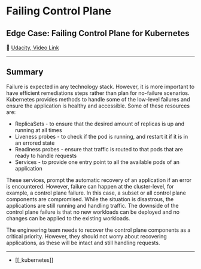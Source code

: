 # Failing Control Plane

## Edge Case: Failing Control Plane for Kubernetes

🎥 [Udacity, Video Link](https://www.youtube.com/watch?v=J3avoSaPzZ4)

---

## Summary

Failure is expected in any technology stack. However, it is more important to have efficient remediations steps rather than plan for no-failure scenarios. Kubernetes provides methods to handle some of the low-level failures and ensure the application is healthy and accessible. Some of these resources are:

<ul>
<li>ReplicaSets - to ensure that the desired amount of replicas is up and running at all times</li>
<li>Liveness probes - to check if the pod is running, and restart it if it is in an errored state</li>
<li>Readiness probes - ensure that traffic is routed to that pods that are ready to handle requests</li>
<li>Services - to provide one entry point to all the available pods of an application</li>
</ul>
<p>These services, prompt the automatic recovery of an application if an error is encountered. However, failure can happen at the cluster-level, for example, a control plane failure. In this case, a subset or all control plane components are compromised. While the situation is disastrous, the applications are still running and handling traffic.  The downside of the control plane failure is that no new workloads can be deployed and no changes can be applied to the existing workloads.</p>
<p>The engineering team needs to recover the control plane components as a critical priority. However, they should not worry about recovering applications, as these will be intact and still handling requests. </p>

---

- [[_kubernetes]]
